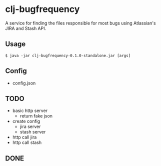 # clj-bugfrequency

A service for finding the files responsible for most bugs using Atlassian's JIRA and Stash API.

## Usage

    $ java -jar clj-bugfrequency-0.1.0-standalone.jar [args]

## Config

* config.json

## TODO

* basic http server
    * return fake json
* create config
    * jira server
    * stash server
* http call jira
* http call stash

## DONE

